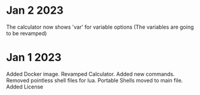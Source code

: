 # Jan 2 2023
The calculator now shows 'var' for variable options (The variables are going to be revamped)

# Jan 1 2023

Added Docker image.
Revamped Calculator.
Added new commands.
Removed pointless shell files for lua.
Portable Shells moved to main file.
Added License